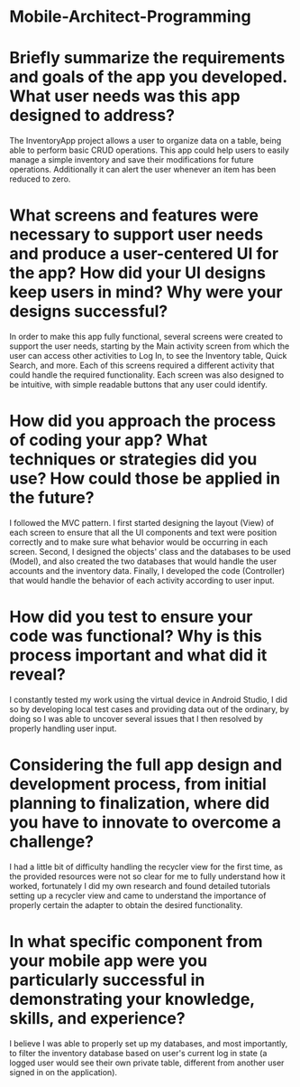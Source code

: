 # Mobile-Architect-Programming

# Briefly summarize the requirements and goals of the app you developed. What user needs was this app designed to address?
The InventoryApp project allows a user to organize data on a table, being able to perform basic CRUD operations. This app could help users to easily manage a simple inventory and save their modifications for future operations. Additionally it can alert the user whenever an item has been reduced to zero.
# What screens and features were necessary to support user needs and produce a user-centered UI for the app? How did your UI designs keep users in mind? Why were your designs successful?
In order to make this app fully functional, several screens were created to support the user needs, starting by the Main activity screen from which the user can access other activities to Log In, to see the Inventory table, Quick Search, and more. Each of this screens required a different activity that could handle the required functionality. Each screen was also designed to be intuitive, with simple readable buttons that any user could identify.
# How did you approach the process of coding your app? What techniques or strategies did you use? How could those be applied in the future?
I followed the MVC pattern. I first started designing the layout (View) of each screen to ensure that all the UI components and text were position correctly and to make sure what behavior would be occurring in each screen. Second, I designed the objects' class and the databases to be used (Model), and also created the two databases that would handle the user accounts and the inventory data. Finally, I developed the code (Controller) that would handle the behavior of each activity according to user input.
# How did you test to ensure your code was functional? Why is this process important and what did it reveal?
I constantly tested my work using the virtual device in Android Studio, I did so by developing local test cases and providing data out of the ordinary, by doing so I was able to uncover several issues that I then resolved by properly handling user input.
# Considering the full app design and development process, from initial planning to finalization, where did you have to innovate to overcome a challenge?
I had a little bit of difficulty handling the recycler view for the first time, as the provided resources were not so clear for me to fully understand how it worked, fortunately I did my own research and found detailed tutorials setting up a recycler view and came to understand the importance of properly certain the adapter to obtain the desired functionality.
# In what specific component from your mobile app were you particularly successful in demonstrating your knowledge, skills, and experience?
I believe I was able to properly set up my databases, and most importantly, to filter the inventory database based on user's current log in state (a logged user would see their own private table, different from another user signed in on the application).
